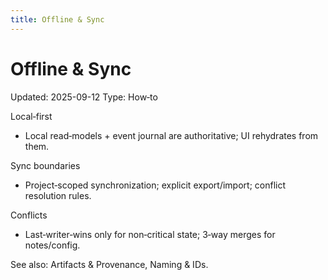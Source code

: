 ```yaml
---
title: Offline & Sync
---
```


# Offline & Sync

Updated: 2025-09-12
Type: How‑to

Local‑first
- Local read‑models + event journal are authoritative; UI rehydrates from them.

Sync boundaries
- Project‑scoped synchronization; explicit export/import; conflict resolution rules.

Conflicts
- Last‑writer‑wins only for non‑critical state; 3‑way merges for notes/config.

See also: Artifacts & Provenance, Naming & IDs.
